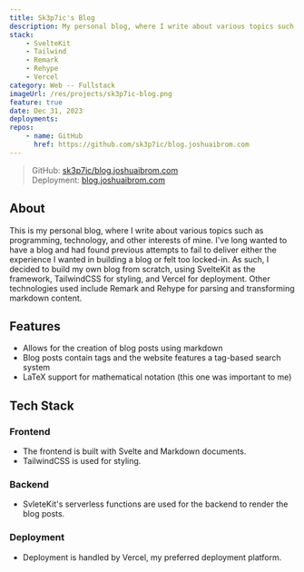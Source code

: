 ```yaml
---
title: Sk3p7ic's Blog
description: My personal blog, where I write about various topics such as programming, technology, and other interests of mine.
stack:
    - SvelteKit
    - Tailwind
    - Remark
    - Rehype
    - Vercel
category: Web -- Fullstack
imageUrl: /res/projects/sk3p7ic-blog.png
feature: true
date: Dec 31, 2023
deployments:
repos:
    - name: GitHub
      href: https://github.com/sk3p7ic/blog.joshuaibrom.com
---
```


> GitHub: [sk3p7ic/blog.joshuaibrom.com](https://github.com/sk3p7ic/blog.joshuaibrom.com)  
> Deployment: [blog.joshuaibrom.com](https://blog.joshuaibrom.com/)

## About

This is my personal blog, where I write about various topics such as programming, technology, and other interests of mine. I've
long wanted to have a blog and had found previous attempts to fail to deliver either the experience I wanted in building a blog
or felt too locked-in. As such, I decided to build my own blog from scratch, using SvelteKit as the framework, TailwindCSS for
styling, and Vercel for deployment. Other technologies used include Remark and Rehype for parsing and transforming markdown
content.

## Features

- Allows for the creation of blog posts using markdown
- Blog posts contain tags and the website features a tag-based search system
- LaTeX support for mathematical notation (this one was important to me)

## Tech Stack

### Frontend

- The frontend is built with Svelte and Markdown documents.
- TailwindCSS is used for styling.

### Backend

- SvleteKit's serverless functions are used for the backend to render the blog posts.

### Deployment

- Deployment is handled by Vercel, my preferred deployment platform.
